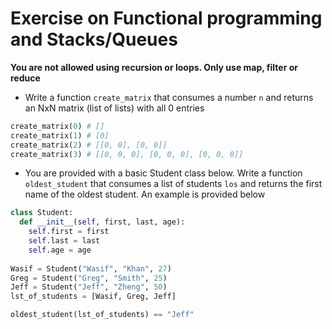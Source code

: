 
# Exercise on Functional programming and Stacks/Queues

**You are not allowed using recursion or loops. Only use map, filter or reduce**

* Write a function ```create_matrix``` that consumes a number ```n``` and returns an NxN matrix (list of lists) with all 0 entries
```Python
create_matrix(0) # []
create_matrix(1) # [0]
create_matrix(2) # [[0, 0], [0, 0]]
create_matrix(3) # [[0, 0, 0], [0, 0, 0], [0, 0, 0]]
```

* You are provided with a basic Student class below. Write a function ```oldest_student``` that consumes a list of students ```los``` and returns the first name of the oldest student. An example is provided below
```Python
class Student:
  def __init__(self, first, last, age):
    self.first = first
    self.last = last
    self.age = age
    
Wasif = Student("Wasif", "Khan", 27)
Greg = Student("Greg", "Smith", 25)
Jeff = Student("Jeff", "Zheng", 50)
lst_of_students = [Wasif, Greg, Jeff]

oldest_student(lst_of_students) == "Jeff"
```
